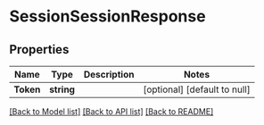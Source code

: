 # SessionSessionResponse

## Properties
Name | Type | Description | Notes
------------ | ------------- | ------------- | -------------
**Token** | **string** |  | [optional] [default to null]

[[Back to Model list]](../README.md#documentation-for-models) [[Back to API list]](../README.md#documentation-for-api-endpoints) [[Back to README]](../README.md)


